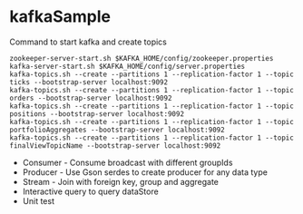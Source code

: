 # kafkaSample
Command to start kafka and create topics
```
zookeeper-server-start.sh $KAFKA_HOME/config/zookeeper.properties
kafka-server-start.sh $KAFKA_HOME/config/server.properties
kafka-topics.sh --create --partitions 1 --replication-factor 1 --topic ticks --bootstrap-server localhost:9092
kafka-topics.sh --create --partitions 1 --replication-factor 1 --topic orders --bootstrap-server localhost:9092
kafka-topics.sh --create --partitions 1 --replication-factor 1 --topic positions --bootstrap-server localhost:9092
kafka-topics.sh --create --partitions 1 --replication-factor 1 --topic portfolioAggregates --bootstrap-server localhost:9092
kafka-topics.sh --create --partitions 1 --replication-factor 1 --topic finalViewTopicName --bootstrap-server localhost:9092 
```

- Consumer - Consume broadcast with different groupIds
- Producer - Use Gson serdes to create producer for any data type
- Stream - Join with foreign key, group and aggregate
- Interactive query to query dataStore
- Unit test

